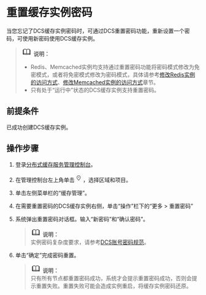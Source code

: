 # 重置缓存实例密码<a name="ZH-CN_TOPIC_0148195229"></a>

当您忘记了DCS缓存实例密码时，可通过DCS重置密码功能，重新设置一个密码，可使用新密码使用DCS缓存实例。

>![](public_sys-resources/icon-note.gif) **说明：**   
>-   Redis、Memcached实例均支持通过重置密码功能将密码模式修改为免密模式，或者将免密模式修改为密码模式，具体请参考[修改Redis实例的访问方式](修改Redis实例的访问方式.md)、[修改Memcached实例的访问方式](修改Memcached实例的访问方式.md)章节。  
>-   只有处于“运行中”状态的DCS缓存实例支持重置密码。  

## 前提条件<a name="section34216874"></a>

已成功创建DCS缓存实例。

## 操作步骤<a name="section39516413"></a>

1.  登录[分布式缓存服务管理控制台](https://console.huaweicloud.com/dcs)。
2.  在管理控制台左上角单击![](figures/icon-region.png)，选择区域和项目。
3.  单击左侧菜单栏的“缓存管理”。
4.  在需要重置密码的DCS缓存实例右侧，单击“操作”栏下的“更多 \> 重置密码”
5.  系统弹出重置密码对话框。输入“新密码”和“确认密码”。

    >![](public_sys-resources/icon-note.gif) **说明：**   
    >实例密码复杂度要求，请参考[DCS账号密码规范](https://support.huaweicloud.com/dcs_faq/dcs-zh-ug-190228001.html)。  

6.  单击“确定”完成密码重置。

    >![](public_sys-resources/icon-note.gif) **说明：**   
    >只有所有节点都重置密码成功，系统才会提示重置密码成功，否则会提示重置失败。重置失败可能会造成实例重启，将缓存实例密码还原。  


